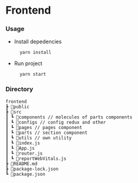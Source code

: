# Frontend

### Usage

  - Install depedencies
    ``` 
      yarn install
    ```
  - Run project
    ```
      yarn start
    ```

### Directory

```
frontend
┣ 📂public
┣ 📂src
┃ ┗ 📂components // molecules of parts components
┃ ┗ 📂configs // config redux and other
┃ ┗ 📂pages // pages component 
┃ ┗ 📂parts // section component
┃ ┗ 📂utils // own utility
┃ ┗ 📜index.js
┃ ┗ 📜App.js
┃ ┗ 📜router.js
┃ ┗ 📜reportWebVitals.js
┣ 📜README.md
┣ 📜package-lock.json
┗ 📜package.json
```
